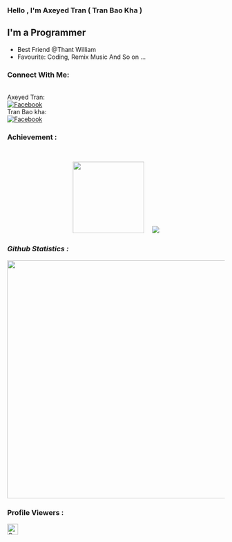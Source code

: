 ### Hello , I'm Axeyed Tran ( Tran Bao Kha )
## I'm a Programmer
- Best Friend @Thant William
- Favourite: Coding, Remix Music And So on ...
### Connect With Me:
<br>
Axeyed Tran:
<br>
<a href="https://facebook.com/Axeyed.Tran191"><img src="https://img.shields.io/badge/Facebook-1877F2?style=for-the-badge&amp;logo=facebook&amp;logoColor=black" alt="Facebook"></a>
<br>
Tran Bao kha:
<br>
<a href="https://facebook.com/tranbaokha.190109"><img src="https://img.shields.io/badge/Facebook-1877F2?style=for-the-badge&amp;logo=facebook&amp;logoColor=black" alt="Facebook"></a>
<br>
<h3>Achievement :</h3>
<br />
<p align="center"><a href="https://github.com/AxeyedTran">
<img height="165" src="https://github-readme-stats.vercel.app/api?username=AxeyedTran&show_icons=true&include_all_commits=true&theme=react&cache_seconds=3200&hide_border=true" /></a>
&nbsp;&nbsp;&nbsp;
<a href="https://github.com/AxeyedTran"><img src="https://github-readme-stats.vercel.app/api/top-langs/?username=AxeyedTran&layout=compact&theme=react&hide_border=true" />
</a></p>
<h3><b><i>Github Statistics :</i></b></h3>
<a href="https://github.com/AxeyedTran"><img width=550 src="https://github-profile-trophy.vercel.app/?username=AxeyedTran&theme=dracula&no-frame=true&title=Followers,Stars,Commit,Repository,Issues"/></a>

### Profile Viewers :

<a href="https://github.com/AxeyedTran"><img height="25" title="Counter" src="https://komarev.com/ghpvc/?username=AxeyedTran&color=blueviolet&style=flat-square"></a>

